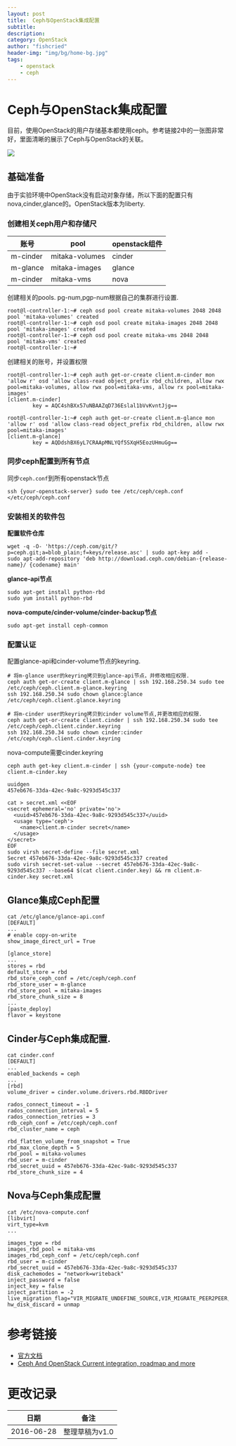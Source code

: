 ```yaml
---
layout: post
title:  Ceph与OpenStack集成配置
subtitle:
description:
category: OpenStack
author: "fishcried"
header-img: "img/bg/home-bg.jpg"
tags:
    - openstack
    - ceph
---
```


# Ceph与OpenStack集成配置


目前，使用OpenStack的用户存储基本都使用ceph。参考链接2中的一张图非常好，里面清晰的展示了Ceph与OpenStack的关联。


![]( http://7xt00t.com2.z0.glb.clouddn.com/ceph-in-openstack.png)

## 基础准备

由于实验环境中OpenStack没有启动对象存储，所以下面的配置只有nova,cinder,glance的。OpenStack版本为liberty.

### 创建相关ceph用户和存储尺

| 账号        | pool            |      openstack组件|
|--------------|----------------|-------------------------|
| m-cinder | mitaka-volumes  | cinder |
|  m-glance              | mitaka-images    | glance |
|  m-cinder              | mitaka-vms         | nova   |

创建相关的pools. pg-num,pgp-num根据自己的集群进行设置.

```
root@l-controller-1:~# ceph osd pool create mitaka-volumes 2048 2048
pool 'mitaka-volumes' created
root@l-controller-1:~# ceph osd pool create mitaka-images 2048 2048
pool 'mitaka-images' created
root@l-controller-1:~# ceph osd pool create mitaka-vms 2048 2048
pool 'mitaka-vms' created
root@l-controller-1:~#
```

创建相关的账号，并设置权限

```
root@l-controller-1:~# ceph auth get-or-create client.m-cinder mon 'allow r' osd 'allow class-read object_prefix rbd_children, allow rwx pool=mitaka-volumes, allow rwx pool=mitaka-vms, allow rx pool=mitaka-images'
[client.m-cinder]
        key = AQC4shBXx57uNBAAZqD736Eslal1bVvKvntJjg==

root@l-controller-1:~# ceph auth get-or-create client.m-glance mon 'allow r' osd 'allow class-read object_prefix rbd_children, allow rwx pool=mitaka-images'
[client.m-glance]
        key = AQDdshBX6yL7CRAApMNLYQf5SXqH5EozUHmuGg==
```

### 同步ceph配置到所有节点

同步`ceph.conf`到所有openstack节点


```
ssh {your-openstack-server} sudo tee /etc/ceph/ceph.conf </etc/ceph/ceph.conf
```

### 安装相关的软件包

**配置软件仓库**

```
wget -q -O- 'https://ceph.com/git/?p=ceph.git;a=blob_plain;f=keys/release.asc' | sudo apt-key add -
sudo apt-add-repository 'deb http://download.ceph.com/debian-{release-name}/ {codename} main'
```


**glance-api节点**


```
sudo apt-get install python-rbd
sudo yum install python-rbd
```

**nova-compute/cinder-volume/cinder-backup节点**

```
sudo apt-get install ceph-common
```

### 配置认证

配置glance-api和cinder-volume节点的keyring.

```
# 将m-glance user的keyring拷贝到glance-api节点，并修改相应权限.
ceph auth get-or-create client.m-glance | ssh 192.168.250.34 sudo tee /etc/ceph/ceph.client.m-glance.keyring
ssh 192.168.250.34 sudo chown glance:glance /etc/ceph/ceph.client.glance.keyring

# 将m-cinder user的keyring拷贝到cinder volume节点,并更改相应的权限.
ceph auth get-or-create client.cinder | ssh 192.168.250.34 sudo tee /etc/ceph/ceph.client.cinder.keyring
ssh 192.168.250.34 sudo chown cinder:cinder /etc/ceph/ceph.client.cinder.keyring
```

nova-compute需要cinder.keyring

```
ceph auth get-key client.m-cinder | ssh {your-compute-node} tee client.m-cinder.key

uuidgen
457eb676-33da-42ec-9a8c-9293d545c337

cat > secret.xml <<EOF
<secret ephemeral='no' private='no'>
  <uuid>457eb676-33da-42ec-9a8c-9293d545c337</uuid>
  <usage type='ceph'>
    <name>client.m-cinder secret</name>
  </usage>
</secret>
EOF
sudo virsh secret-define --file secret.xml
Secret 457eb676-33da-42ec-9a8c-9293d545c337 created
sudo virsh secret-set-value --secret 457eb676-33da-42ec-9a8c-9293d545c337 --base64 $(cat client.cinder.key) && rm client.m-cinder.key secret.xml
```


## Glance集成Ceph配置

```
cat /etc/glance/glance-api.conf
[DEFAULT]
...
# enable copy-on-write
show_image_direct_url = True

[glance_store]
...
stores = rbd
default_store = rbd
rbd_store_ceph_conf = /etc/ceph/ceph.conf
rbd_store_user = m-glance
rbd_store_pool = mitaka-images
rbd_store_chunk_size = 8
...
[paste_deploy]
flavor = keystone
```

## Cinder与Ceph集成配置.


```
cat cinder.conf
[DEFAULT]
...
enabled_backends = ceph
...
[rbd]
volume_driver = cinder.volume.drivers.rbd.RBDDriver

rados_connect_timeout = -1
rados_connection_interval = 5
rados_connection_retries = 3
rdb_ceph_conf = /etc/ceph/ceph.conf
rbd_cluster_name = ceph

rbd_flatten_volume_from_snapshot = True
rbd_max_clone_depth = 5
rbd_pool = mitaka-volumes
rbd_user = m-cinder
rbd_secret_uuid = 457eb676-33da-42ec-9a8c-9293d545c337
rbd_store_chunk_size = 4
```

## Nova与Ceph集成配置


```
cat /etc/nova-compute.conf
[libvirt]
virt_type=kvm
...

images_type = rbd
images_rbd_pool = mitaka-vms
images_rbd_ceph_conf = /etc/ceph/ceph.conf
rbd_user = m-cinder
rbd_secret_uuid = 457eb676-33da-42ec-9a8c-9293d545c337
disk_cachemodes = "network=writeback"
inject_password = false
inject_key = false
inject_partition = -2
live_migration_flag="VIR_MIGRATE_UNDEFINE_SOURCE,VIR_MIGRATE_PEER2PEER,VIR_MIGRATE_LIVE,VIR_MIGRATE_PERSIST_DEST,VIR_MIGRATE_TUNNELLED"
hw_disk_discard = unmap
```

# 参考链接
- [官方文档](http://docs.ceph.com/docs/master/rbd/rbd-openstack/)
- [Ceph And OpenStack  Current integration, roadmap and more](http://www.sebastien-han.fr/down/OpenStack%20_%20Ceph%20-%20Liberty.pdf)

# 更改记录

| 日期     |  备注                        |
|----------|-----------------------------|
| 2016-06-28 | 整理草稿为v1.0             |

